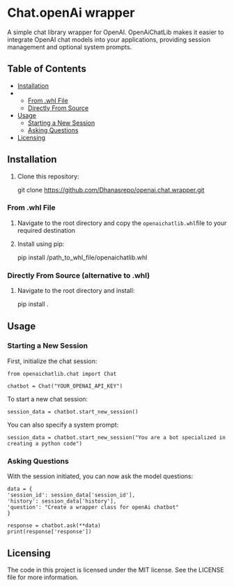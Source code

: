 # Chat.openAi wrapper

A simple chat library wrapper for OpenAI. OpenAiChatLib makes it easier to integrate OpenAI chat models into your applications, providing session management and optional system prompts.

## Table of Contents

- [Installation](#installation)
- * [From .whl File](#from-whl-file)
  * [Directly From Source](#directly-from-source)
- [Usage](#usage)
  * [Starting a New Session](#starting-a-new-session)
  * [Asking Questions](#asking-questions)
- [Licensing](#licensing)

## Installation



1. Clone this repository:


    git clone https://github.com/Dhanasrepo/openai.chat.wrapper.git


### From .whl File

1. Navigate to the root directory and copy the `openaichatlib.whl`file to your required destination
2. Install using pip:


    pip install /path_to_whl_file/openaichatlib.whl


### Directly From Source (alternative to .whl)


1. Navigate to the root directory and install:


    pip install .


## Usage

### Starting a New Session

First, initialize the chat session:


    from openaichatlib.chat import Chat

    chatbot = Chat("YOUR_OPENAI_API_KEY")


To start a new chat session:


    session_data = chatbot.start_new_session()


You can also specify a system prompt:


    session_data = chatbot.start_new_session("You are a bot specialized in creating a python code")


### Asking Questions

With the session initiated, you can now ask the model questions:


    data = {
    'session_id': session_data['session_id'],
    'history': session_data['history'],
    'question': "Create a wrapper class for openAi chatbot"
    }

    response = chatbot.ask(**data)
    print(response['response'])


## Licensing

The code in this project is licensed under the MIT license. See the LICENSE file for more information.
